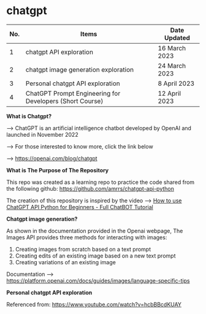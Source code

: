 # chatgpt

No. | Items | Date Updated 
--- | --- | ---
1 | chatgpt API exploration | 16 March 2023
2 | chatgpt image generation exploration | 24 March 2023
3 | Personal chatgpt API exploration | 8 April 2023
4 | ChatGPT Prompt Engineering for Developers (Short Course) | 12 April 2023

**What is Chatgpt?**

--> ChatGPT is an artificial intelligence chatbot developed by OpenAI and launched in November 2022

--> For those interested to know more, click the link below

--> https://openai.com/blog/chatgpt


**What is The Purpose of The Repository**

This repo was created as a learning repo to practice the code shared from the following github:
https://github.com/amrrs/chatgpt-api-python

The creation of this repository is inspired by the video 
--> [How to use ChatGPT API Python for Beginners - Full ChatBOT Tutorial](https://www.youtube.com/watch?v=Vurdg6yrPL8&list=LL&index=6)

**Chatgpt image generation?**

As shown in the documentation provided in the Openai webpage, The Images API provides three methods for interacting with images:

1. Creating images from scratch based on a text prompt
2. Creating edits of an existing image based on a new text prompt
3. Creating variations of an existing image

Documentation --> https://platform.openai.com/docs/guides/images/language-specific-tips 

**Personal chatgpt API exploration**

Referenced from:
https://www.youtube.com/watch?v=hcbBBcdKUAY

